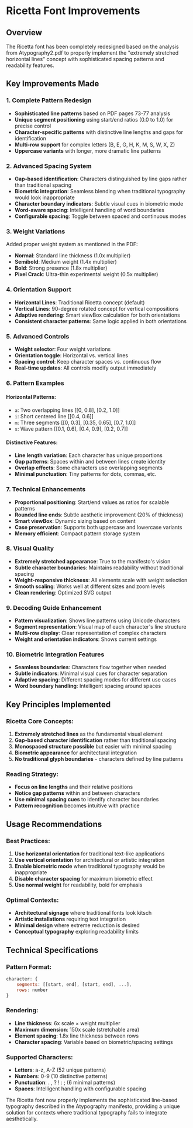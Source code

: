 # Ricetta Font Improvements

## Overview
The Ricetta font has been completely redesigned based on the analysis from Atypography2.pdf to properly implement the "extremely stretched horizontal lines" concept with sophisticated spacing patterns and readability features.

## Key Improvements Made

### 1. **Complete Pattern Redesign**
- **Sophisticated line patterns** based on PDF pages 73-77 analysis
- **Unique segment positioning** using start/end ratios (0.0 to 1.0) for precise control
- **Character-specific patterns** with distinctive line lengths and gaps for identification
- **Multi-row support** for complex letters (B, E, G, H, K, M, S, W, X, Z)
- **Uppercase variants** with longer, more dramatic line patterns

### 2. **Advanced Spacing System**
- **Gap-based identification**: Characters distinguished by line gaps rather than traditional spacing
- **Biometric integration**: Seamless blending when traditional typography would look inappropriate
- **Character boundary indicators**: Subtle visual cues in biometric mode
- **Word-aware spacing**: Intelligent handling of word boundaries
- **Configurable spacing**: Toggle between spaced and continuous modes

### 3. **Weight Variations**
Added proper weight system as mentioned in the PDF:
- **Normal**: Standard line thickness (1.0x multiplier)
- **Semibold**: Medium weight (1.4x multiplier)  
- **Bold**: Strong presence (1.8x multiplier)
- **Pixel Crack**: Ultra-thin experimental weight (0.5x multiplier)

### 4. **Orientation Support**
- **Horizontal Lines**: Traditional Ricetta concept (default)
- **Vertical Lines**: 90-degree rotated concept for vertical compositions
- **Adaptive rendering**: Smart viewBox calculation for both orientations
- **Consistent character patterns**: Same logic applied in both orientations

### 5. **Advanced Controls**
- **Weight selector**: Four weight variations
- **Orientation toggle**: Horizontal vs. vertical lines
- **Spacing control**: Keep character spaces vs. continuous flow
- **Real-time updates**: All controls modify output immediately

### 6. **Pattern Examples**

#### Horizontal Patterns:
- `a`: Two overlapping lines [[0, 0.8], [0.2, 1.0]]
- `i`: Short centered line [[0.4, 0.6]]
- `m`: Three segments [[0, 0.3], [0.35, 0.65], [0.7, 1.0]]
- `s`: Wave pattern [[0.1, 0.6], [0.4, 0.9], [0.2, 0.7]]

#### Distinctive Features:
- **Line length variation**: Each character has unique proportions
- **Gap patterns**: Spaces within and between lines create identity
- **Overlap effects**: Some characters use overlapping segments
- **Minimal punctuation**: Tiny patterns for dots, commas, etc.

### 7. **Technical Enhancements**
- **Proportional positioning**: Start/end values as ratios for scalable patterns
- **Rounded line ends**: Subtle aesthetic improvement (20% of thickness)
- **Smart viewBox**: Dynamic sizing based on content
- **Case preservation**: Supports both uppercase and lowercase variants
- **Memory efficient**: Compact pattern storage system

### 8. **Visual Quality**
- **Extremely stretched appearance**: True to the manifesto's vision
- **Subtle character boundaries**: Maintains readability without traditional spacing
- **Weight-responsive thickness**: All elements scale with weight selection
- **Smooth scaling**: Works well at different sizes and zoom levels
- **Clean rendering**: Optimized SVG output

### 9. **Decoding Guide Enhancement**
- **Pattern visualization**: Shows line patterns using Unicode characters
- **Segment representation**: Visual map of each character's line structure
- **Multi-row display**: Clear representation of complex characters
- **Weight and orientation indicators**: Shows current settings

### 10. **Biometric Integration Features**
- **Seamless boundaries**: Characters flow together when needed
- **Subtle indicators**: Minimal visual cues for character separation
- **Adaptive spacing**: Different spacing modes for different use cases
- **Word boundary handling**: Intelligent spacing around spaces

## Key Principles Implemented

### Ricetta Core Concepts:
1. **Extremely stretched lines** as the fundamental visual element
2. **Gap-based character identification** rather than traditional spacing
3. **Monospaced structure possible** but easier with minimal spacing
4. **Biometric appearance** for architectural integration
5. **No traditional glyph boundaries** - characters defined by line patterns

### Reading Strategy:
- **Focus on line lengths** and their relative positions
- **Notice gap patterns** within and between characters
- **Use minimal spacing cues** to identify character boundaries
- **Pattern recognition** becomes intuitive with practice

## Usage Recommendations

### Best Practices:
1. **Use horizontal orientation** for traditional text-like applications
2. **Use vertical orientation** for architectural or artistic integration
3. **Enable biometric mode** when traditional typography would be inappropriate
4. **Disable character spacing** for maximum biometric effect
5. **Use normal weight** for readability, bold for emphasis

### Optimal Contexts:
- **Architectural signage** where traditional fonts look kitsch
- **Artistic installations** requiring text integration
- **Minimal design** where extreme reduction is desired
- **Conceptual typography** exploring readability limits

## Technical Specifications

### Pattern Format:
```javascript
character: { 
    segments: [[start, end], [start, end], ...], 
    rows: number 
}
```

### Rendering:
- **Line thickness**: 6x scale × weight multiplier
- **Maximum dimension**: 150x scale (stretchable area)
- **Element spacing**: 1.8x line thickness between rows
- **Character spacing**: Variable based on biometric/spacing settings

### Supported Characters:
- **Letters**: a-z, A-Z (52 unique patterns)
- **Numbers**: 0-9 (10 distinctive patterns)  
- **Punctuation**: . , ? ! : ; (6 minimal patterns)
- **Spaces**: Intelligent handling with configurable spacing

The Ricetta font now properly implements the sophisticated line-based typography described in the Atypography manifesto, providing a unique solution for contexts where traditional typography fails to integrate aesthetically.